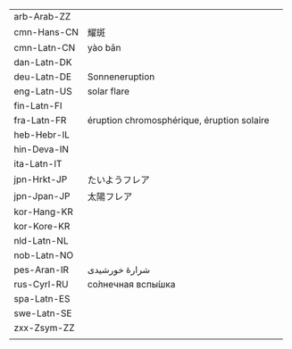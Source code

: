 | | | |
|-|-|-|
| arb-Arab-ZZ |  |  |
| cmn-Hans-CN | 耀斑 |  |
| cmn-Latn-CN | yào bān |  |
| dan-Latn-DK |  |  |
| deu-Latn-DE | Sonneneruption |  |
| eng-Latn-US | solar flare |  |
| fin-Latn-FI |  |  |
| fra-Latn-FR | éruption chromosphérique, éruption solaire |  |
| heb-Hebr-IL |  |  |
| hin-Deva-IN |  |  |
| ita-Latn-IT |  |  |
| jpn-Hrkt-JP | たいようフレア |  |
| jpn-Jpan-JP | 太陽フレア |  |
| kor-Hang-KR |  |  |
| kor-Kore-KR |  |  |
| nld-Latn-NL |  |  |
| nob-Latn-NO |  |  |
| pes-Aran-IR | شرارهٔ خورشیدی |  |
| rus-Cyrl-RU | со́лнечная вспы́шка |  |
| spa-Latn-ES |  |  |
| swe-Latn-SE |  |  |
| zxx-Zsym-ZZ |  |  |
|  |  |  |